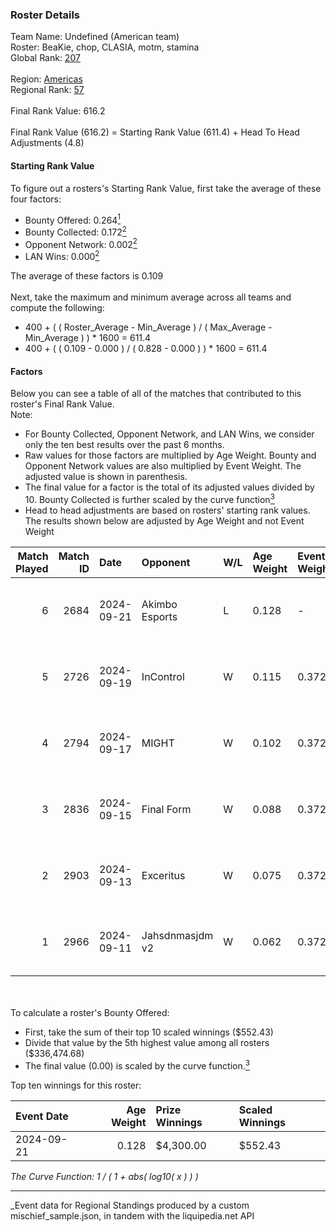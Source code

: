 ### Roster Details<br />
Team Name: Undefined (American team)<br />
Roster: BeaKie, chop, CLASIA, motm, stamina<br />
Global Rank: [207](../../standings_global_2025_03_01.md)<br />
<br />
Region: [Americas]( ../../standings_americas_2025_03_01.md)<br />
Regional Rank: [57]( ../../standings_americas_2025_03_01.md)<br />
<br />
Final Rank Value:  616.2<br />
<br />
Final Rank Value (616.2) = Starting Rank Value (611.4) + Head To Head Adjustments (4.8)<br />

#### Starting Rank Value<br />
To figure out a rosters's Starting Rank Value, first take the average of these four factors:<br />
- Bounty Offered: 0.264[<sup>1</sup>](#table2)
- Bounty Collected: 0.172[<sup>2</sup>](#table1)
- Opponent Network: 0.002[<sup>2</sup>](#table1)
- LAN Wins: 0.000[<sup>2</sup>](#table1)

The average of these factors is 0.109<br />
<br />
Next, take the maximum and minimum average across all teams and compute the following:<br />
- 400 + ( ( Roster_Average - Min_Average ) / ( Max_Average - Min_Average ) ) * 1600 = 611.4
- 400 + ( ( 0.109 - 0.000 ) / ( 0.828 - 0.000 ) ) * 1600 = 611.4


#### Factors<br />
Below you can see a table of all of the matches that contributed to this roster's Final Rank Value.<br />
Note:<br />

- For Bounty Collected, Opponent Network, and LAN Wins, we consider only the ten best results over the past 6 months.
- Raw values for those factors are multiplied by Age Weight. Bounty and Opponent Network values are also multiplied by Event Weight. The adjusted value is shown in parenthesis.
- The final value for a factor is the total of its adjusted values divided by 10. Bounty Collected is further scaled by the curve function[<sup>3</sup>](#curveFunction)
- Head to head adjustments are based on rosters' starting rank values. The results shown below are adjusted by Age Weight and not Event Weight
<span id="table1"></span><br />


| Match Played | Match ID | Date       | Opponent        | W/L | Age Weight | Event Weight | Bounty Collected | Opponent Network | LAN Wins  | H2H Adj. | Roster                              |
| -: | -: | :- | :- | :- | :- | :- | :- | :- | :- | -: | :- |
|            6 |     2684 | 2024-09-21 | Akimbo Esports  | L   | 0.128      | -            | -                | -                | -         |    -1.96 | BeaKie, chop, CLASIA, motm, stamina |
|            5 |     2726 | 2024-09-19 | InControl       | W   | 0.115      | 0.372        | 0.001 (0.000)    | 0.075 (0.003)    | 0 (0.000) |     1.83 | BeaKie, chop, CLASIA, motm, stamina |
|            4 |     2794 | 2024-09-17 | MIGHT           | W   | 0.102      | 0.372        | 0.002 (0.000)    | 0.289 (0.011)    | 0 (0.000) |     2.10 | BeaKie, chop, CLASIA, motm, stamina |
|            3 |     2836 | 2024-09-15 | Final Form      | W   | 0.088      | 0.372        | 0.000 (0.000)    | 0.000 (0.000)    | 0 (0.000) |     1.00 | BeaKie, chop, CLASIA, motm, stamina |
|            2 |     2903 | 2024-09-13 | Exceritus       | W   | 0.075      | 0.372        | 0.000 (0.000)    | 0.184 (0.005)    | 0 (0.000) |     1.17 | BeaKie, chop, CLASIA, motm, stamina |
|            1 |     2966 | 2024-09-11 | Jahsdnmasjdm v2 | W   | 0.062      | 0.372        | 0.000 (0.000)    | 0.012 (0.000)    | 0 (0.000) |     0.63 | BeaKie, chop, CLASIA, motm, stamina |

<br />
<span id="table2"></span><br />
To calculate a roster's Bounty Offered:<br />

- First, take the sum of their top 10 scaled winnings ($552.43)
- Divide that value by the 5th highest value among all rosters ($336,474.68)
- The final value (0.00) is scaled by the curve function.[<sup>3</sup>](#curveFunction)

Top ten winnings for this roster:<br />

| Event Date | Age Weight | Prize Winnings | Scaled Winnings |
| :- | -: | :- | :- |
| 2024-09-21 |      0.128 | $4,300.00      | $552.43         |


<span id="curveFunction"></span>_The Curve Function: 1 / ( 1 + abs( log10( x ) ) )_<br />

---
_Event data for Regional Standings produced by a custom mischief_sample.json, in tandem with the liquipedia.net API<br />
